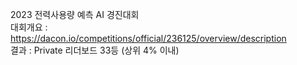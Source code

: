 2023 전력사용량 예측 AI 경진대회<br>
대회개요 : https://dacon.io/competitions/official/236125/overview/description<br>
결과 : Private 리더보드 33등 (상위 4% 이내)
